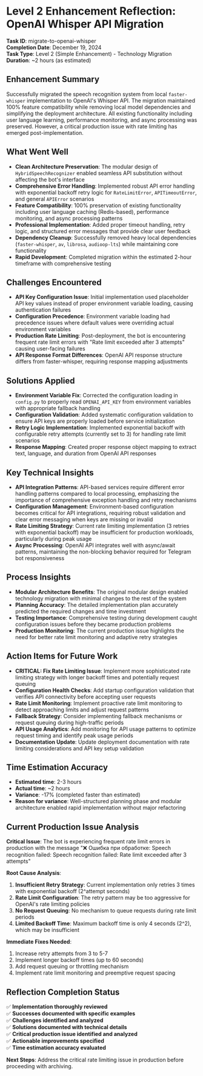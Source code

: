 # Level 2 Enhancement Reflection: OpenAI Whisper API Migration

**Task ID**: migrate-to-openai-whisper  
**Completion Date**: December 19, 2024  
**Task Type**: Level 2 (Simple Enhancement) - Technology Migration  
**Duration**: ~2 hours (as estimated)

## Enhancement Summary

Successfully migrated the speech recognition system from local `faster-whisper` implementation to OpenAI's Whisper API. The migration maintained 100% feature compatibility while removing local model dependencies and simplifying the deployment architecture. All existing functionality including user language learning, performance monitoring, and async processing was preserved. However, a critical production issue with rate limiting has emerged post-implementation.

## What Went Well

- **Clean Architecture Preservation**: The modular design of `HybridSpeechRecognizer` enabled seamless API substitution without affecting the bot's interface
- **Comprehensive Error Handling**: Implemented robust API error handling with exponential backoff retry logic for `RateLimitError`, `APITimeoutError`, and general `APIError` scenarios
- **Feature Compatibility**: 100% preservation of existing functionality including user language caching (Redis-based), performance monitoring, and async processing patterns
- **Professional Implementation**: Added proper timeout handling, retry logic, and structured error messages that provide clear user feedback
- **Dependency Cleanup**: Successfully removed heavy local dependencies (`faster-whisper`, `av`, `librosa`, `audioop-lts`) while maintaining core functionality
- **Rapid Development**: Completed migration within the estimated 2-hour timeframe with comprehensive testing

## Challenges Encountered

- **API Key Configuration Issue**: Initial implementation used placeholder API key values instead of proper environment variable loading, causing authentication failures
- **Configuration Precedence**: Environment variable loading had precedence issues where default values were overriding actual environment variables
- **Production Rate Limiting**: Post-deployment, the bot is encountering frequent rate limit errors with "Rate limit exceeded after 3 attempts" causing user-facing failures
- **API Response Format Differences**: OpenAI API response structure differs from faster-whisper, requiring response mapping adjustments

## Solutions Applied

- **Environment Variable Fix**: Corrected the configuration loading in `config.py` to properly read `OPENAI_API_KEY` from environment variables with appropriate fallback handling
- **Configuration Validation**: Added systematic configuration validation to ensure API keys are properly loaded before service initialization
- **Retry Logic Implementation**: Implemented exponential backoff with configurable retry attempts (currently set to 3) for handling rate limit scenarios
- **Response Mapping**: Created proper response object mapping to extract text, language, and duration from OpenAI API responses

## Key Technical Insights

- **API Integration Patterns**: API-based services require different error handling patterns compared to local processing, emphasizing the importance of comprehensive exception handling and retry mechanisms
- **Configuration Management**: Environment-based configuration becomes critical for API integrations, requiring robust validation and clear error messaging when keys are missing or invalid
- **Rate Limiting Strategy**: Current rate limiting implementation (3 retries with exponential backoff) may be insufficient for production workloads, particularly during peak usage
- **Async Processing**: OpenAI API integrates well with async/await patterns, maintaining the non-blocking behavior required for Telegram bot responsiveness

## Process Insights

- **Modular Architecture Benefits**: The original modular design enabled technology migration with minimal changes to the rest of the system
- **Planning Accuracy**: The detailed implementation plan accurately predicted the required changes and time investment
- **Testing Importance**: Comprehensive testing during development caught configuration issues before they became production problems
- **Production Monitoring**: The current production issue highlights the need for better rate limit monitoring and adaptive retry strategies

## Action Items for Future Work

- **CRITICAL: Fix Rate Limiting Issue**: Implement more sophisticated rate limiting strategy with longer backoff times and potentially request queuing
- **Configuration Health Checks**: Add startup configuration validation that verifies API connectivity before accepting user requests  
- **Rate Limit Monitoring**: Implement proactive rate limit monitoring to detect approaching limits and adjust request patterns
- **Fallback Strategy**: Consider implementing fallback mechanisms or request queuing during high-traffic periods
- **API Usage Analytics**: Add monitoring for API usage patterns to optimize request timing and identify peak usage periods
- **Documentation Update**: Update deployment documentation with rate limiting considerations and API key setup validation

## Time Estimation Accuracy

- **Estimated time**: 2-3 hours
- **Actual time**: ~2 hours
- **Variance**: -17% (completed faster than estimated)
- **Reason for variance**: Well-structured planning phase and modular architecture enabled rapid implementation without major refactoring

## Current Production Issue Analysis

**Critical Issue**: The bot is experiencing frequent rate limit errors in production with the message "❌ Ошибка при обработке: Speech recognition failed: Speech recognition failed: Rate limit exceeded after 3 attempts"

**Root Cause Analysis**:
1. **Insufficient Retry Strategy**: Current implementation only retries 3 times with exponential backoff (2^attempt seconds)
2. **Rate Limit Configuration**: The retry pattern may be too aggressive for OpenAI's rate limiting policies
3. **No Request Queuing**: No mechanism to queue requests during rate limit periods
4. **Limited Backoff Time**: Maximum backoff time is only 4 seconds (2^2), which may be insufficient

**Immediate Fixes Needed**:
1. Increase retry attempts from 3 to 5-7
2. Implement longer backoff times (up to 60 seconds)
3. Add request queuing or throttling mechanism
4. Implement rate limit monitoring and preemptive request spacing

## Reflection Completion Status

✅ **Implementation thoroughly reviewed**  
✅ **Successes documented with specific examples**  
✅ **Challenges identified and analyzed**  
✅ **Solutions documented with technical details**  
✅ **Critical production issue identified and analyzed**  
✅ **Actionable improvements specified**  
✅ **Time estimation accuracy evaluated**  

**Next Steps**: Address the critical rate limiting issue in production before proceeding with archiving. 